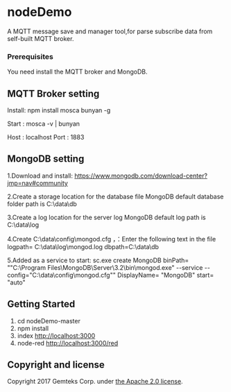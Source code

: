 # nodeDemo

A MQTT message save and manager tool,for parse subscribe data from self-built MQTT broker.

### Prerequisites

You need install the MQTT broker and MongoDB.

## MQTT Broker setting

Install: npm install mosca bunyan -g

Start  : mosca -v | bunyan

Host   : localhost
Port   : 1883

## MongoDB setting

1.Download and install:
  https://www.mongodb.com/download-center?jmp=nav#community

2.Create a storage location for the database file
  MongoDB default database folder path is C:\data\db

3.Create a log location for the server log
  MongoDB default log path is C:\data\log

4.Create C:\data\config\mongod.cfg ，：Enter the following text in the file
	logpath= C:\data\log\mongod.log
	dbpath=C:\data\db

5.Added as a service to start:
  sc.exe create MongoDB binPath= "\"C:\Program Files\MongoDB\Server\3.2\bin\mongod.exe\" --service --config=\"C:\data\config\mongod.cfg\"" DisplayName= "MongoDB" start= "auto"


## Getting Started

1. cd nodeDemo-master
2. npm install
3. index <http://localhost:3000>
4. node-red <http://localhost:3000/red>


## Copyright and license

Copyright 2017 Gemteks Corp. under [the Apache 2.0 license](LICENSE).
